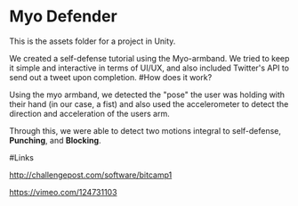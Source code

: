 # Myo Defender

This is the assets folder for a project in Unity. 

We created a self-defense tutorial using the Myo-armband. We tried to keep it simple and interactive in terms of UI/UX, and also included Twitter's API to 
send out a tweet upon completion. 
#How does it work?

Using the myo armband, we detected the "pose" the user was holding with their hand (in our case, a fist) and also used the 
accelerometer to detect the direction and acceleration of the users arm. 

Through this, we were able to detect two motions integral to self-defense, <b>Punching</b>, and <b>Blocking</b>. 

#Links 

http://challengepost.com/software/bitcamp1

https://vimeo.com/124731103
